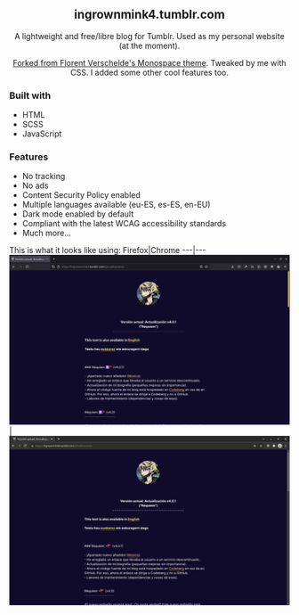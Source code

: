 <h2 align= "center"> ingrownmink4.tumblr.com </h2>
<p align="center"> A lightweight and free/libre blog for Tumblr. Used as my personal website (at the moment).
<br>
<p align= "center"> <a href="https://github.com/fvsch/monospace-theme" rel="noopener"> Forked from Florent Verschelde's Monospace theme</a>. Tweaked by me with CSS. I added some other cool features too. </p>


### Built with
- HTML
- SCSS
- JavaScript

### Features
- No tracking
- No ads
- Content Security Policy enabled
- Multiple languages available (eu-ES, es-ES, en-EU)
- Dark mode enabled by default
- Compliant with the latest WCAG accessibility standards
- Much more…



 
 This is what it looks like using:
Firefox|Chrome
---|---
![Firefox](firefox99tumblr-min.png)|![Chrome](ungoogledchromium100tumblr-min.png) 


